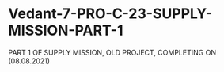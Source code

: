 # Vedant-7-PRO-C-23-SUPPLY-MISSION-PART-1
PART 1 OF SUPPLY MISSION, OLD PROJECT, COMPLETING ON (08.08.2021)
